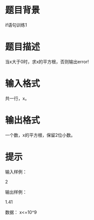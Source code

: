 # 

 
 # 题目背景 
<p>if语句训练1</p> 

 
 # 题目描述 
<p>当x大于0时，求x的平方根，否则输出error!</p> 

 
 # 输入格式 
<p>共一行，x。</p> 

 
 # 输出格式 
<p>一个数，x的平方根，保留2位小数。</p> 

 
 # 提示 
<p>输入样例：</p>

<p>2</p>

<p>输出样例：</p>

<p>1.41</p>

<p>数据：&nbsp;x&lt;=10^9</p> 
